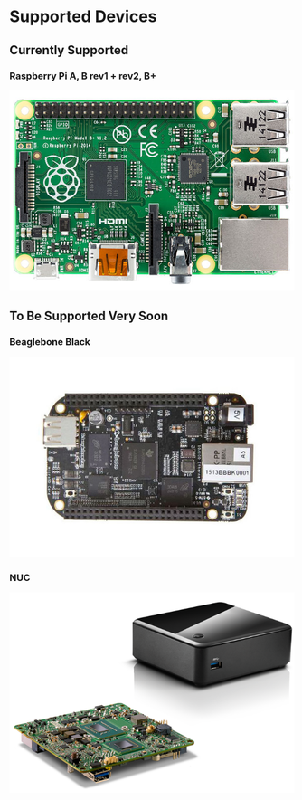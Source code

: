 # Supported Devices

## Currently Supported

### Raspberry Pi A, B rev1 + rev2, B+

![Raspberry Pi](/img/rpi_b_plus.jpg)

## To Be Supported Very Soon

### Beaglebone Black

![Beaglebone Black](/img/bbb.jpg)

### NUC

![NUC](/img/nuc.png)
